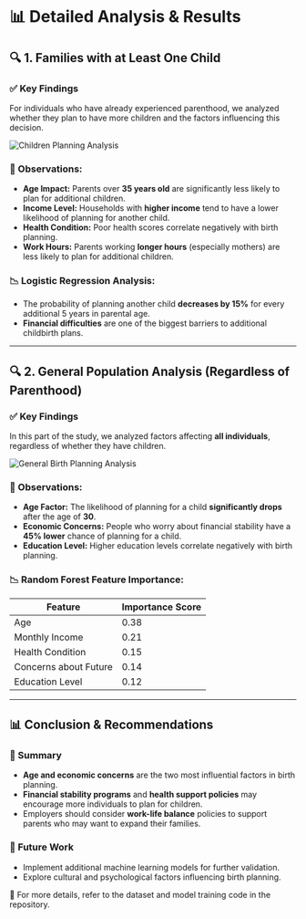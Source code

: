 # 📊 Detailed Analysis & Results

## 🔍 1. Families with at Least One Child
### ✅ Key Findings
For individuals who have already experienced parenthood, we analyzed whether they plan to have more children and the factors influencing this decision.

![Children Planning Analysis](images/children_planning_analysis.png)

### 📌 Observations:
- **Age Impact:** Parents over **35 years old** are significantly less likely to plan for additional children.
- **Income Level:** Households with **higher income** tend to have a lower likelihood of planning for another child.
- **Health Condition:** Poor health scores correlate negatively with birth planning.
- **Work Hours:** Parents working **longer hours** (especially mothers) are less likely to plan for additional children.

### 📉 Logistic Regression Analysis:
- The probability of planning another child **decreases by 15%** for every additional 5 years in parental age.
- **Financial difficulties** are one of the biggest barriers to additional childbirth plans.

---

## 🔍 2. General Population Analysis (Regardless of Parenthood)
### ✅ Key Findings
In this part of the study, we analyzed factors affecting **all individuals**, regardless of whether they have children.

![General Birth Planning Analysis](images/general_birth_planning.png)

### 📌 Observations:
- **Age Factor:** The likelihood of planning for a child **significantly drops** after the age of **30**.
- **Economic Concerns:** People who worry about financial stability have a **45% lower** chance of planning for a child.
- **Education Level:** Higher education levels correlate negatively with birth planning.

### 📉 Random Forest Feature Importance:
| Feature                | Importance Score |
|------------------------|-----------------|
| Age                    | 0.38            |
| Monthly Income         | 0.21            |
| Health Condition       | 0.15            |
| Concerns about Future  | 0.14            |
| Education Level        | 0.12            |

---

## 📊 Conclusion & Recommendations
### 🔹 Summary
- **Age and economic concerns** are the two most influential factors in birth planning.
- **Financial stability programs** and **health support policies** may encourage more individuals to plan for children.
- Employers should consider **work-life balance** policies to support parents who may want to expand their families.

### 📢 Future Work
- Implement additional machine learning models for further validation.
- Explore cultural and psychological factors influencing birth planning.

📌 For more details, refer to the dataset and model training code in the repository.

